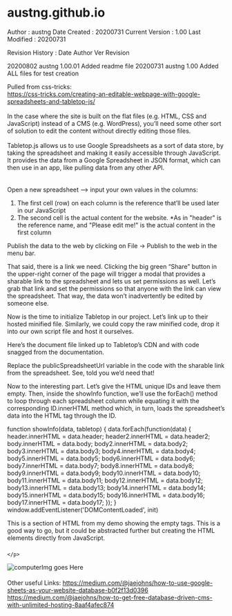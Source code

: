 # austng.github.io

Author : austng
Date Created : 20200731
Current Version : 1.00
Last Modified : 20200731

Revision History :
Date Author Ver Revision

20200802 austng 1.00.01 Added readme file
20200731 austng 1.00 Added ALL files for test creation

Pulled from css-tricks:<br/>
https://css-tricks.com/creating-an-editable-webpage-with-google-spreadsheets-and-tabletop-js/<br/>
<br/>
In the case where the site is built on the flat files (e.g. HTML, CSS and JavaScript) instead of a CMS (e.g. WordPress), you’ll need some other sort of solution to edit the content without directly editing those files.<br/>
<br/>
Tabletop.js allows us to use Google Spreadsheets as a sort of data store, by taking the spreadsheet and making it easily accessible through JavaScript. It provides the data from a Google Spreadsheet in JSON format, which can then use in an app, like pulling data from any other API.<br/>
<br/>
<br/>
Open a new spreadsheet --> input your own values in the columns:

1. The first cell (row) on each column is the reference that’ll be used later in our JavaScript
2. The second cell is the actual content for the website.
   \*As in "header" is the reference name, and "Please edit me!" is the actual content in the first column

Publish the data to the web by clicking on File → Publish to the web in the menu bar.

That said, there is a link we need. Clicking the big green “Share” button in the upper-right corner of the page will trigger a modal that provides a sharable link to the spreadsheet and lets us set permissions as well. Let’s grab that link and set the permissions so that anyone with the link can view the spreadsheet. That way, the data won’t inadvertently be edited by someone else.

Now is the time to initialize Tabletop in our project. Let’s link up to their hosted minified file. Similarly, we could copy the raw minified code, drop it into our own script file and host it ourselves.

Here’s the document file linked up to Tabletop’s CDN and with code snagged from the documentation.

<script src='https://cdnjs.cloudflare.com/ajax/libs/tabletop.js/1.5.1/tabletop.min.js'></script>

<script type='text/javascript'>    
  var publicSpreadsheetUrl = 'https://docs.google.com/spreadsheets/d/1sbyMINQHPsJctjAtMW0lCfLrcpMqoGMOJj6AN-sNQrc/pubhtml';

  function init() {
    Tabletop.init( {
      key: publicSpreadsheetUrl,
      callback: showInfo,
      simpleSheet: true 
    } )
  }

  function showInfo(data, tabletop) {
    alert('Successfully processed!')
    console.log(data);
  }

  window.addEventListener('DOMContentLoaded', init)
</script>

Replace the publicSpreadsheetUrl variable in the code with the sharable link from the spreadsheet. See, told you we’d need that!

Now to the interesting part. Let’s give the HTML unique IDs and leave them empty. Then, inside the showInfo function, we’ll use the forEach() method to loop through each spreadsheet column while equating it with the corresponding ID.innerHTML method which, in turn, loads the spreadsheet’s data into the HTML tag through the ID.

function showInfo(data, tabletop) {
data.forEach(function(data) {
header.innerHTML = data.header;
header2.innerHTML = data.header2;
body.innerHTML = data.body;
body2.innerHTML = data.body2;
body3.innerHTML = data.body3;
body4.innerHTML = data.body4;
body5.innerHTML = data.body5;
body6.innerHTML = data.body6;
body7.innerHTML = data.body7;
body8.innerHTML = data.body8;
body9.innerHTML = data.body9;
body10.innerHTML = data.body10;
body11.innerHTML = data.body11;
body12.innerHTML = data.body12;
body13.innerHTML = data.body13;
body14.innerHTML = data.body14;
body15.innerHTML = data.body15;
body16.innerHTML = data.body16;
body17.innerHTML = data.body17;
});
}
window.addEventListener('DOMContentLoaded', init)

This is a section of HTML from my demo showing the empty tags. This is a good way to go, but it could be abstracted further but creating the HTML elements directly from JavaScript.

<!-- Start Section One: Keep track of your snippets -->
<section class="feature">
  <div class="intro-text">
    <h3 id="body"></h3>
    <p id="body2">
      
    </p>
  </div>
  <div class="track-snippets">
    <div class="snippet-left"><img src="img/image-computer2.png" alt="computer" />Img goes Here</div>
    <div class="snippet-right">
      <div>
        <h4 id="body3"></h4>
        <p id="body4">
        </p>
      </div>
      <div>
        <h4 id="body5"></h4>
        <p id="body6"></p>
      </div>
      <div>
        <h4 id="body7"></h4>
        <p id="body8">
        </p>
      </div>
    </div>
  </div>
</section>

Other useful Links:
https://medium.com/@jaejohns/how-to-use-google-sheets-as-your-website-database-b0f2f13d0396
https://medium.com/@jaejohns/how-to-get-free-database-driven-cms-with-unlimited-hosting-8aaf4afec874
